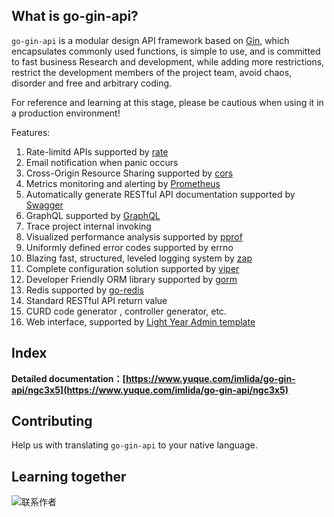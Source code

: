 ## What is go-gin-api?

`go-gin-api` is a modular design API framework based on [Gin](https://github.com/gin-gonic/gin), which encapsulates commonly used functions, is simple to use, and is committed to fast business Research and development, while adding more restrictions, restrict the development members of the project team, avoid chaos, disorder and free and arbitrary coding.

For reference and learning at this stage, please be cautious when using it in a production environment!

Features:
1. Rate-limitd  APIs supported by [rate](https://golang.org/x/time/rate)
1. Email notification when panic occurs
1. Cross-Origin Resource Sharing supported by [cors](https://github.com/rs/cors)
1. Metrics monitoring and alerting by [Prometheus](https://github.com/prometheus/client_golang)
1. Automatically generate RESTful API documentation supported by [Swagger](https://github.com/swaggo/gin-swagger) 
1. GraphQL supported by [GraphQL](https://github.com/99designs/gqlgen)
1. Trace project internal invoking
1. Visualized performance analysis supported by [pprof](https://github.com/gin-contrib/pprof)
1. Uniformly defined error codes supported by errno
1. Blazing fast, structured, leveled logging system by [zap](https://go.uber.org/zap)
1. Complete configuration solution supported by [viper](https://github.com/spf13/viper)
1. Developer Friendly ORM library supported by [gorm](https://gorm.io/gorm)
1. Redis supported by [go-redis](https://github.com/go-redis/redis)
1. Standard RESTful API return value
1. CURD code generator , controller generator, etc.
1. Web interface, supported by [Light Year Admin template](https://gitee.com/yinqi/Light-Year-Admin-Using-Iframe)



## Index

**Detailed documentation：[https://www.yuque.com/imlida/go-gin-api/ngc3x5](https://www.yuque.com/imlida/go-gin-api/ngc3x5)**

## Contributing

Help us with translating `go-gin-api` to your native language.

## Learning together

![联系作者](https://i.loli.net/2021/07/02/cwiLQ13CRgJIS86.jpg)